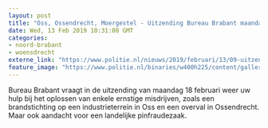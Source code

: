 ```yaml
---
layout: post
title: "Oss, Ossendrecht, Moergestel - Uitzending Bureau Brabant maandag 18 februari"
date: Wed, 13 Feb 2019 10:31:00 GMT
categories: 
- noord-brabant 
- woensdrecht 
externe_link: "https://www.politie.nl/nieuws/2019/februari/13/09-uitzending-bureau-brabant-maandag-18-februari.html"
feature_image: "https://www.politie.nl/binaries/w400h225/content/gallery/politie/gezocht/verdachten/2019/februari/09-ob/2019009805-woninginbraak/20190218-reco-ossendrecht-1.jpg"
---
```


Bureau Brabant vraagt in de uitzending van maandag 18 februari weer uw hulp bij het oplossen van enkele ernstige misdrijven, zoals een brandstichting op een industrieterrein in Oss en een overval in Ossendrecht. Maar ook aandacht voor een landelijke pinfraudezaak.
